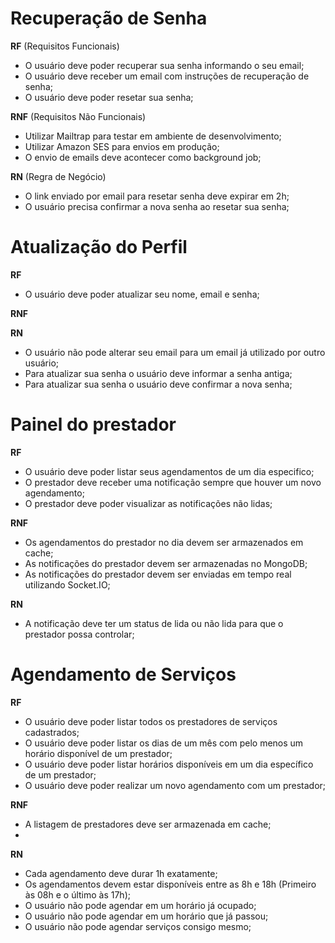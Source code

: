 # Recuperação de Senha

**RF** (Requisitos Funcionais)
- O usuário deve poder recuperar sua senha informando o seu email;
- O usuário deve receber um email com instruções de recuperação de senha;
- O usuário deve poder resetar sua senha;

**RNF** (Requisitos Não Funcionais)
- Utilizar Mailtrap para testar em ambiente de desenvolvimento;
- Utilizar Amazon SES para envios em produção;
- O envio de emails deve acontecer como background job;

**RN** (Regra de Negócio)
- O link enviado por email para resetar senha deve expirar em 2h;
- O usuário precisa confirmar a nova senha ao resetar sua senha;

# Atualização do Perfil
**RF**
- O usuário deve poder atualizar seu nome, email e senha;

**RNF**

**RN**
- O usuário não pode alterar seu email para um email já utilizado por outro usuário;
- Para atualizar sua senha o usuário deve informar a senha antiga;
- Para atualizar sua senha o usuário deve confirmar a nova senha;

# Painel do prestador
**RF**
- O usuário deve poder listar seus agendamentos de um dia especifico;
- O prestador deve receber uma notificação sempre que houver um novo agendamento;
- O prestador deve poder visualizar as notificações não lidas;

**RNF**
- Os agendamentos do prestador no dia devem ser armazenados em cache;
- As notificações do prestador devem ser armazenadas no MongoDB;
- As notificações do prestador devem ser enviadas em tempo real utilizando Socket.IO;

**RN**
- A notificação deve ter um status de lida ou não lida para que o prestador possa controlar;
# Agendamento de Serviços
**RF**
- O usuário deve poder listar todos os prestadores de serviços cadastrados;
- O usuário deve poder listar os dias de um mês com pelo menos um horário disponível de um prestador;
- O usuário deve poder listar horários disponíveis em um dia específico de um prestador;
- O usuário deve poder realizar um novo agendamento com um prestador;

**RNF**
- A listagem de prestadores deve ser armazenada em cache;
-

**RN**
- Cada agendamento deve durar 1h exatamente;
- Os agendamentos devem estar disponíveis entre as 8h e 18h (Primeiro às 08h e o último às 17h);
- O usuário não pode agendar em um horário já ocupado;
- O usuário não pode agendar em um horário que já passou;
- O usuário não pode agendar serviços consigo mesmo;
